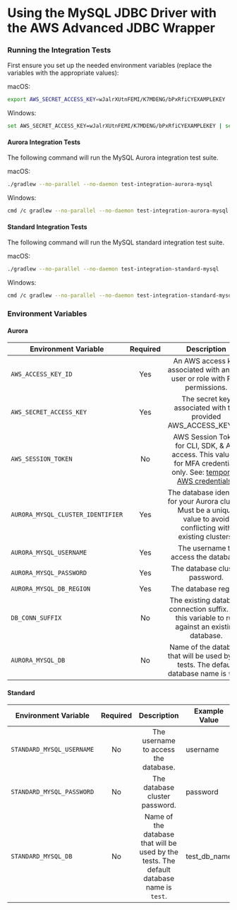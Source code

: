 # Using the MySQL JDBC Driver with the AWS Advanced JDBC Wrapper

### Running the Integration Tests

First ensure you set up the needed environment variables (replace the variables with the appropriate values):

macOS:
```bash
export AWS_SECRET_ACCESS_KEY=wJalrXUtnFEMI/K7MDENG/bPxRfiCYEXAMPLEKEY  AWS_ACCESS_KEY_ID=ASIAIOSFODNN7EXAMPLE AWS_SESSION_TOKEN=AQoDYXdzEJr...<remainder of session token> AURORA_MYSQL_CLUSTER_IDENTIFIER=XYZ.us-east-2.rds.amazonaws.com AURORA_MYSQL_USERNAME=username AURORA_MYSQL_PASSWORD=password AURORA_MYSQL_DB_REGION=us-east-2```
```
Windows:
```bash
set AWS_SECRET_ACCESS_KEY=wJalrXUtnFEMI/K7MDENG/bPxRfiCYEXAMPLEKEY | set AWS_ACCESS_KEY_ID=ASIAIOSFODNN7EXAMPLE | set AWS_SESSION_TOKEN=AQoDYXdzEJr...<remainder of session token> | set AURORA_MYSQL_CLUSTER_IDENTIFIER=XYZ.us-east-2.rds.amazonaws.com | set AURORA_MYSQL_USERNAME=username | set AURORA_MYSQL_PASSWORD=password | set AURORA_MYSQL_DB_REGION=us-east-2```
```
#### Aurora Integration Tests
The following command will run the MySQL Aurora integration test suite.

macOS:
```bash
./gradlew --no-parallel --no-daemon test-integration-aurora-mysql
```
Windows:
```bash
cmd /c gradlew --no-parallel --no-daemon test-integration-aurora-mysql
```
#### Standard Integration Tests
The following command will run the MySQL standard integration test suite.

macOS:
```bash
./gradlew --no-parallel --no-daemon test-integration-standard-mysql
```
Windows:
```bash
cmd /c gradlew --no-parallel --no-daemon test-integration-standard-mysql
``` 

### Environment Variables

#### Aurora
| Environment Variable              | Required |                                                                                                    Description                                                                                                    | Example Value                              |
|-----------------------------------|:--------:|:-----------------------------------------------------------------------------------------------------------------------------------------------------------------------------------------------------------------:|--------------------------------------------|
| `AWS_ACCESS_KEY_ID`               |   Yes    |                                                                    An AWS access key associated with an IAM user or role with RDS permissions.                                                                    | ASIAIOSFODNN7EXAMPLE                       |
| `AWS_SECRET_ACCESS_KEY`           |   Yes    |                                                                          The secret key associated with the provided AWS_ACCESS_KEY_ID.                                                                           | wJalrXUtnFEMI/K7MDENG/bPxRfiCYEXAMPLEKEY   |
| `AWS_SESSION_TOKEN`               |    No    | AWS Session Token for CLI, SDK, & API access. This value is for MFA credentials only. See: [temporary AWS credentials](https://docs.aws.amazon.com/IAM/latest/UserGuide/id_credentials_temp_use-resources.html).. | AQoDYXdzEJr...<remainder of session token> |
| `AURORA_MYSQL_CLUSTER_IDENTIFIER` |   Yes    |                                               The database identifier for your Aurora cluster. Must be a unique value to avoid conflicting with existing clusters.                                                | db-identifier                              |
| `AURORA_MYSQL_USERNAME`           |   Yes    |                                                                                       The username to access the database.                                                                                        | username                                   |
| `AURORA_MYSQL_PASSWORD`           |   Yes    |                                                                                          The database cluster password.                                                                                           | password                                   |
| `AURORA_MYSQL_DB_REGION`          |   Yes    |                                                                                               The database region.                                                                                                | us-east-2                                  |
| `DB_CONN_SUFFIX`                  |    No    |                                                          The existing database connection suffix. Use this variable to run against an existing database.                                                          | XYZ.us-east-2.rds.amazonaws.com            |
| `AURORA_MYSQL_DB`                 |    No    |                                                             Name of the database that will be used by the tests. The default database name is `test`.                                                             | test_db_name                               |


#### Standard
| Environment Variable      | Required |                                                          Description                                                           | Example Value |
|---------------------------|:--------:|:------------------------------------------------------------------------------------------------------------------------------:|---------------|
| `STANDARD_MYSQL_USERNAME` |    No    |                                              The username to access the database.                                              | username      |
| `STANDARD_MYSQL_PASSWORD` |    No    |                                                 The database cluster password.                                                 | password      |
| `STANDARD_MYSQL_DB`       |    No    |   Name of the database that will be used by the tests. The default database name is `test`.    | test_db_name  |
